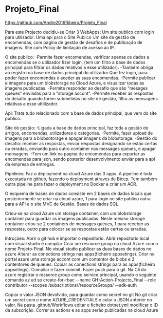 # Projeto_Final
https://github.com/Andre2016Ribeiro/Projeto_Final

Para este Projecto decidiu-se Criar 3 WebApps: 
Um site publico com login para utilizador.
Uma api para o Site Publico
Um site de gestão de encomendas, com pagina de gestão de desafios e de publicação de imagens. Site com Policy de limitação de acesso ao IP.

O site publico:
-Permite fazer encomendas, verificar apenas os dados e encomendas se o utilizador fizer login, (tem um filtro a base de dados principal para filtrar os dados relativos a esse utilizador).
-Também obriga ao registro na base de dados principal do utilizador Que fez login, para poder fazer encomendas e aceder as suas encomendas.
-Permite publicar e imagens para um blobstorage na Cloud Azure, e visualizar todas as imagens publicadas.
-Permite responder ao desafio que são "mesages queues" enviadas para a "storage accont".
-Permite receber as respostas do desafio quando forem submetidas no site de gestão, filtra as mensagens relativas a esse uttilizador.

Api:
Trata tudo relacionado com a base de dados principal, que vem do site publico.

Site de gestão:
-Ligada a base de dados principal, faz toda a gestão de artigos, encomendas, utilizadores e categorias.
-Permite, fazer upload de imagens para a blobsotorage e apagar imagens da blobstorage.
-Gestão do desafio: receber as respostas, enviar respostas designando se estão certas ou erradas, enviando para outro container nas messages queues, e apagar mensagens.
-Tem um link na pagina de encomendas para exportar as encomendas para json, sendo posterior desenvolvimento enviar para a api da empresa de entregas.

Pipelines:
Faz o deployment na cloud Azure das 3 apps.
A pipeline é toda executada no github, fazendo o deployment atraves de Bicep.
Tem também outra pipeline para fazer o deployment no Docker e criar um ACR.

O esquema de bases de dados consiste em 2 bases de dados locais que posteriormente se criar na cloud azure, 1 para login no site publico
outra para a API e o site MVC de Gestão. Bases de  dados SQL.

Criou-se na cloud Azure um storage container, com um blobstorage container para guardar as imagens publicadas. Neste mesmo storage container criou-se 2 containers de messages queues, 1 para receber as respostas, outro para colocar se as respostas estão certas ou erradas.

Intruções:
Abrir o git hub e importar o repositorio.
Abrir repositorio local com visual studio e compilar
Criar um resource group na cloud Azure com o nome Projeto-Final.
No visual studio publicar as duas bases de dados no azure
Alterar as conections strings nas apps(ficheiro appsetings).
Criar no portal azure uma storage accont com um contentor de blobs e 2 contentores de queues.
Copiar as conections strings para as apps(ficheiro appsetings).
Compilar e fazer commit.
Fazer push para o git.
Na Cli do azure registrar o ressorce group como service principal, usando o seguinte comando
  az ad sp create-for-rbac --name GH-Action-Projecto_Final --role contributor --scopes /subscriptions/<SubscriptionId>/resourceGroups/<Ressorce Group Name> --sdk-auth

Copiar o valor JSON devolvido, para guardar como secret no git
No git criar um secret com o nome AZURE_CREDENTIALS e colar o JSON anterior no valor.
Na pasta .github/Workflows editar o ficheiro dotnet.yml modificar o ID da subscrição.
Correr as actions e as apps serão publicadas na cloud Azure



